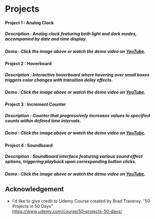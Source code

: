 
# Projects
#### Project 1 : Analog Clock
##### Description : Analog clock featuring both light and dark modes, accompanied by date and time display.
##### Demo : Click the image above or watch the demo video on [YouTube](https://youtu.be/2sCmWmOGqMY).

#### Project 2 : Hoverboard
##### Description :  Interactive hoverboard where hovering over small boxes triggers color changes with transition delay effects.
##### Demo : Click the image above or watch the demo video on [YouTube](https://youtu.be/2sCmWmOGqMY).

#### Project 3 : Increment Counter
##### Description :  Counter that progressively increases values to specified counts within defined time intervals.
##### Demo : Click the image above or watch the demo video on [YouTube](https://youtu.be/2sCmWmOGqMY).

#### Project 4 : Soundboard
##### Description :  Soundboard interface featuring various sound effect options, triggering playback upon corresponding button clicks.
##### Demo : Click the image above or watch the demo video on [YouTube](https://youtu.be/2sCmWmOGqMY).

## Acknowledgement

- I'd like to give credit to Udemy Course created by Brad Traversy. "50 Projects in 50 Days"  
    https://www.udemy.com/course/50-projects-50-days/   


